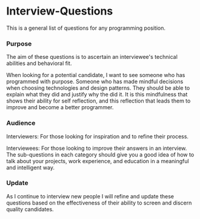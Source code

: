 # Interview-Questions

This is a general list of questions for any programming position. 

### Purpose
The aim of these questions is to ascertain an interviewee's technical abilities and behavioral fit.

When looking for a potential candidate, I want to see someone who has programmed with purpose. Someone who has made mindful decisions when choosing technologies and design patterns. They should be able to explain what they did and justify why the did it. It is this mindfulness that shows their ability for self reflection, and this reflection that leads them to improve and become a better programmer.   

### Audience 

Interviewers:
For those looking for inspiration and to refine their process. 

Interviewees:
For those looking to improve their answers in an interview. The sub-questions in each category should give you a good idea of how to talk about your projects, work experience, and education in a meaningful and intelligent way.

### Update
As I continue to interview new people I will refine and update these questions based on the effectiveness of their ability to screen and discern quality candidates.
